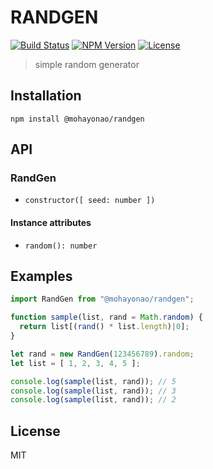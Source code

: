 # RANDGEN
[![Build Status](http://img.shields.io/travis/mohayonao/randgen.svg?style=flat-square)](https://travis-ci.org/mohayonao/randgen)
[![NPM Version](http://img.shields.io/npm/v/@mohayonao/randgen.svg?style=flat-square)](https://www.npmjs.org/package/@mohayonao/randgen)
[![License](http://img.shields.io/badge/license-MIT-brightgreen.svg?style=flat-square)](http://mohayonao.mit-license.org/)

> simple random generator

## Installation

```
npm install @mohayonao/randgen
```

## API
### RandGen
- `constructor([ seed: number ])`

#### Instance attributes
- `random(): number`

## Examples

```js
import RandGen from "@mohayonao/randgen";

function sample(list, rand = Math.random) {
  return list[(rand() * list.length)|0];
}

let rand = new RandGen(123456789).random;
let list = [ 1, 2, 3, 4, 5 ];

console.log(sample(list, rand)); // 5
console.log(sample(list, rand)); // 3
console.log(sample(list, rand)); // 2
```

## License
MIT
